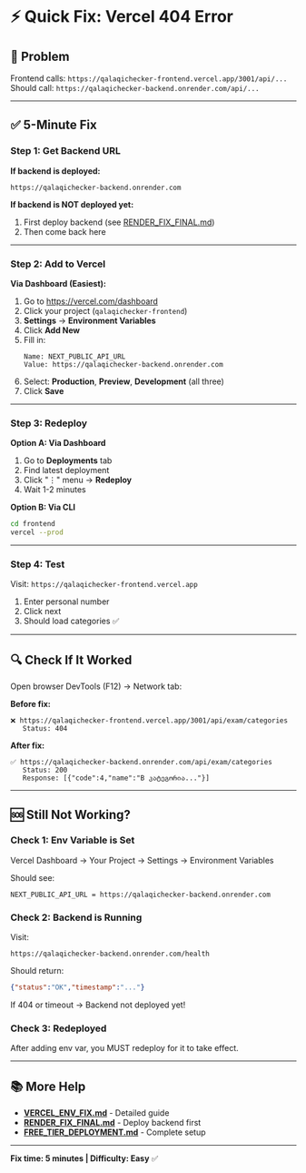 # ⚡ Quick Fix: Vercel 404 Error

## 🎯 Problem

Frontend calls: `https://qalaqichecker-frontend.vercel.app/3001/api/...`
Should call: `https://qalaqichecker-backend.onrender.com/api/...`

---

## ✅ 5-Minute Fix

### Step 1: Get Backend URL

**If backend is deployed:**
```
https://qalaqichecker-backend.onrender.com
```

**If backend is NOT deployed yet:**
1. First deploy backend (see [RENDER_FIX_FINAL.md](RENDER_FIX_FINAL.md))
2. Then come back here

---

### Step 2: Add to Vercel

**Via Dashboard (Easiest):**

1. Go to https://vercel.com/dashboard
2. Click your project (`qalaqichecker-frontend`)
3. **Settings** → **Environment Variables**
4. Click **Add New**
5. Fill in:
   ```
   Name: NEXT_PUBLIC_API_URL
   Value: https://qalaqichecker-backend.onrender.com
   ```
6. Select: **Production**, **Preview**, **Development** (all three)
7. Click **Save**

---

### Step 3: Redeploy

**Option A: Via Dashboard**
1. Go to **Deployments** tab
2. Find latest deployment
3. Click "⋮" menu → **Redeploy**
4. Wait 1-2 minutes

**Option B: Via CLI**
```bash
cd frontend
vercel --prod
```

---

### Step 4: Test

Visit: `https://qalaqichecker-frontend.vercel.app`

1. Enter personal number
2. Click next
3. Should load categories ✅

---

## 🔍 Check If It Worked

Open browser DevTools (F12) → Network tab:

**Before fix:**
```
❌ https://qalaqichecker-frontend.vercel.app/3001/api/exam/categories
   Status: 404
```

**After fix:**
```
✅ https://qalaqichecker-backend.onrender.com/api/exam/categories
   Status: 200
   Response: [{"code":4,"name":"B კატეგორია..."}]
```

---

## 🆘 Still Not Working?

### Check 1: Env Variable is Set

Vercel Dashboard → Your Project → Settings → Environment Variables

Should see:
```
NEXT_PUBLIC_API_URL = https://qalaqichecker-backend.onrender.com
```

### Check 2: Backend is Running

Visit:
```
https://qalaqichecker-backend.onrender.com/health
```

Should return:
```json
{"status":"OK","timestamp":"..."}
```

If 404 or timeout → Backend not deployed yet!

### Check 3: Redeployed

After adding env var, you MUST redeploy for it to take effect.

---

## 📚 More Help

- **[VERCEL_ENV_FIX.md](VERCEL_ENV_FIX.md)** - Detailed guide
- **[RENDER_FIX_FINAL.md](RENDER_FIX_FINAL.md)** - Deploy backend first
- **[FREE_TIER_DEPLOYMENT.md](FREE_TIER_DEPLOYMENT.md)** - Complete setup

---

**Fix time: 5 minutes | Difficulty: Easy** ✅
